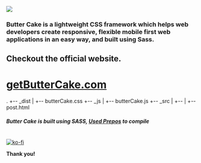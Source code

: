 ![](https://getbuttercake.com/assets/images/banner.jpeg)



### Butter Cake is a lightweight CSS framework which helps web developers create responsive, flexible mobile first web applications in an easy way, and built using Sass.

## Checkout the official website.
# [getButterCake.com](https://getbuttercake.com/)

.
+-- _dist
|   +-- butterCake.css
+-- _js
|   +-- butterCake.js
+-- _src
|   +-- 
|   +-- post.html


##### Butter Cake is built using SASS, [Used Prepos](https://prepros.io/) to compile

#
[![ko-fi](https://www.ko-fi.com/img/donate_sm.png)](https://ko-fi.com/S6S1KATV)


**Thank you!**
